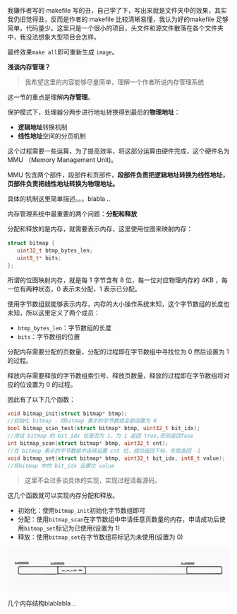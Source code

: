 我嫌作者写的 makefile 写的丑，自己学了下，写出来就是文件夹中的效果，其实我仍旧觉得丑，反而是作者的 makefile 比较清晰易懂，我认为好的makefile 足够简单，代码量少。这里只是一个很小的项目，头文件和源文件散落在各个文件夹中，我没法想象大型项目会怎样。

最终效果`make all`即可重新生成 `image`。



**浅谈内存管理？**

> 我希望这里的内容能够尽量简单，理解一个作者所说内存管理系统



这一节的重点是理解**内存管理**。

保护模式下，处理器分两步进行地址转换得到最后的**物理地址**：

* **逻辑地址**转换机制
* **线性地址**空间的分页机制

这个过程需要一些运算，为了提高效率，将这部分运算由硬件完成，这个硬件名为 MMU （Memory Management Unit)。

MMU 包含两个部件，段部件和页部件，**段部件负责把逻辑地址转换为线性地址，页部件负责把线性地址转换为物理地址。**



具体的机制这里简单描述。。。blabla ..



内存管理系统中最重要的两个问题：**分配和释放**

分配和释放的是内存，就需要表示内存，这里使用位图来映射内存：

```c
struct bitmap {
   uint32_t btmp_bytes_len;
   uint8_t* bits;
};
```

所谓的位图映射内存，就是每 1 字节含有 8 位，每一位对应物理内存的 4KB ，每一位有两种状态，0 表示未分配，1 表示已分配。

使用字节数组就能够表示内存，内存的大小操作系统未知，这个字节数组的长度也未知，所以这里定义了两个成员：

* `btmp_bytes_len`：字节数组的长度
* `bits`：字节数组的位置

分配内存需要分配的页数量，分配的过程即在字节数组中寻找位为 0 然后设置为 1 的过程。

释放内存需要释放的字节数组索引号、释放页数量，释放的过程即在字节数组将对应的位设置为 0 的过程。

因此有了以下几个函数：

```c
void bitmap_init(struct bitmap* btmp); 
//初始化 bitmap ，将bitmap 表示的字节数组全部设置为 0 
bool bitmap_scan_test(struct bitmap* btmp, uint32_t bit_idx); 
//测试 bitmap 的 bit_idx 位是否为 1，为 1 返回 true,否则返回fase 
int bitmap_scan(struct bitmap* btmp, uint32_t cnt);
//在 bitmap 表示的字节数组中连续设置 cnt 位，成功返回下标，失败返回 -1 
void bitmap_set(struct bitmap* btmp, uint32_t bit_idx, int8_t value);
//将bitmap 中的 bit_idx 设置位 value 
```

> 这里不会过多谈具体的实现，实现过程请看源码。

这几个函数就可以实现内存分配和释放。

* 初始化：使用`bitmap_init`初始化字节数组即可
* 分配：使用`bitmap_scan`在字节数组中申请任意页数量的内存，申请成功后使用`bitmap_set`标记为已使用(设置为 1)
* 释放：使用`bitmap_set`在字节数组将标记为未使用(设置为 0)



![](../.images/操作系统真相还原_内存结构.jpg)



几个内存结构blablabla ..

